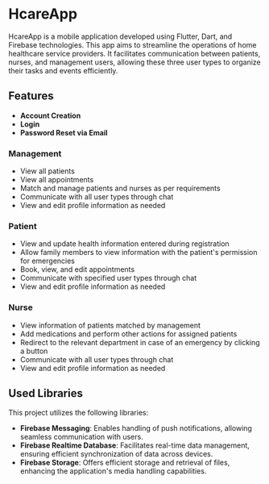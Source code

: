 # HcareApp

HcareApp is a mobile application developed using Flutter, Dart, and Firebase technologies. This app aims to streamline the operations of home healthcare service providers. It facilitates communication between patients, nurses, and management users, allowing these three user types to organize their tasks and events efficiently.

## Features

- **Account Creation**
- **Login**
- **Password Reset via Email**

### Management

- View all patients
- View all appointments
- Match and manage patients and nurses as per requirements
- Communicate with all user types through chat
- View and edit profile information as needed

### Patient

- View and update health information entered during registration
- Allow family members to view information with the patient's permission for emergencies
- Book, view, and edit appointments
- Communicate with specified user types through chat
- View and edit profile information as needed

### Nurse

- View information of patients matched by management
- Add medications and perform other actions for assigned patients
- Redirect to the relevant department in case of an emergency by clicking a button
- Communicate with all user types through chat
- View and edit profile information as needed

## Used Libraries

This project utilizes the following libraries:

- **Firebase Messaging**: Enables handling of push notifications, allowing seamless communication with users.
- **Firebase Realtime Database**: Facilitates real-time data management, ensuring efficient synchronization of data across devices.
- **Firebase Storage**: Offers efficient storage and retrieval of files, enhancing the application's media handling capabilities.
